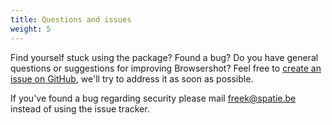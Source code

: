 ```yaml
---
title: Questions and issues
weight: 5
---
```


Find yourself stuck using the package? Found a bug? Do you have general questions or suggestions for improving Browsershot? Feel free to [create an issue on GitHub](https://github.com/spatie/browsershot/issues), we'll try to address it as soon as possible.

If you've found a bug regarding security please mail [freek@spatie.be](mailto:freek@spatie.be) instead of using the issue tracker.
